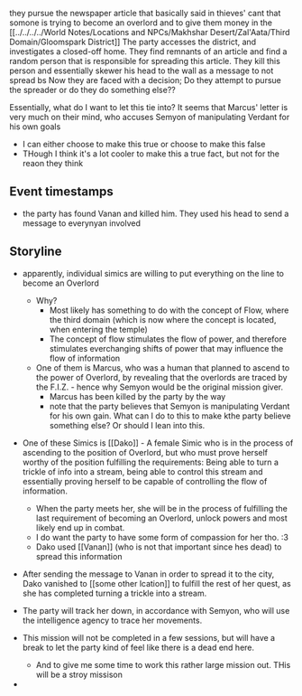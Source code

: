 they pursue the newspaper article that basically said in thieves' cant that somone is trying to become an overlord and to give them money in the [[../../../../World Notes/Locations and NPCs/Makhshar Desert/Zal'Aata/Third Domain/Gloomspark District]]
The party accesses the district, and investigates a closed-off home. They find remnants of an article and find a random person that is responsible for spreading this article.
They kill this person and essentially skewer his head to the wall as a message to not spread bs
Now they are faced with a decision; Do they attempt to pursue the spreader or do they do something else??

Essentially, what do I want to let this tie into? It seems that Marcus' letter is very much on their mind, who accuses Semyon of manipulating Verdant for his own goals
- I can either choose to make this true or choose to make this false
- THough I think it's a lot cooler to make this a true fact, but not for the reaon they think

## Event timestamps
- the party has found Vanan and killed him. They used his head to send a message to everynyan involved




## Storyline


- apparently, individual simics are willing to put everything on the line to become an Overlord
	- Why?
		- Most likely has something to do with the concept of Flow, where the third domain (which is now where the concept is located, when entering the temple)
		- The concept of flow stimulates the flow of power, and therefore stimulates everchanging shifts of power that may influence the flow of information
	- One of them is Marcus, who was a human that planned to ascend to the power of Overlord, by revealing that the overlords are traced by the F.I.Z. - hence why Semyon would be the original mission giver.
		- Marcus has been killed by the party by the way
		- note that the party believes that Semyon is manipulating Verdant for his own gain. What can I do to this to make kthe party believe something else? Or should I lean into this.

- One of these Simics is [[Dako]] - A female Simic who is in the process of ascending to the position of Overlord, but who must prove herself worthy of the position fulfilling the requirements: Being able to turn a trickle of info into a stream, being able to control this stream and essentially proving herself to be capable of controlling the flow of information.
	- When the party meets her, she will be in the process of fulfilling the last requirement of becoming an Overlord, unlock powers and most likely end up in combat.
	- I do want the party to have some form of compassion for her tho. :3
	- Dako used [[Vanan]] (who is not that important since hes dead) to spread this information
- After sending the message to Vanan in order to spread it to the city, Dako vanished to [[some other lcation]] to fulfill the rest of her quest, as she has completed turning a trickle into a stream.
- The party will track her down, in accordance with Semyon, who will use the intelligence agency to trace her movements.

- This mission will not be completed in a few sessions, but will have a break to let the party kind of feel like there is a dead end here.
	- And to give me some time to work this rather large mission out. THis will be a stroy missison
- 